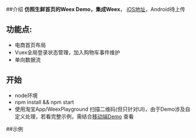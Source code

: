##介绍
**仿照生鲜首页的Weex Demo，集成Weex**， [iOS地址](https://github.com/mingabc/weex_home_ios_example)，Android待上传

## 功能点:
* 电商首页布局
* Vuex全局登录状态管理，加入购物车事件维护
* 单向数据流

## 开始
* node环境
* npm install && npm start
* 使用淘宝App/WeexPlayground 扫描二维码(但只针对UI)，由于Demo涉及自定义处理，若看完整示例，需结合[移动端Demo](https://github.com/mingabc/weex_home_ios_example) 查看

##示例
